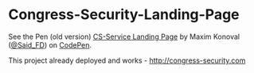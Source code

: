 # Congress-Security-Landing-Page
<p data-height="265" data-theme-id="0" data-slug-hash="zBJQzK" data-default-tab="result" data-user="Said_FD" data-embed-version="2" class="codepen">See the Pen (old version) <a href="http://codepen.io/Said_FD/pen/zBJQzK/">CS-Service Landing Page</a> by Maxim Konoval (<a href="http://codepen.io/Said_FD">@Said_FD</a>) on <a href="http://codepen.io">CodePen</a>.</p>
<script async src="//assets.codepen.io/assets/embed/ei.js"></script>

This project already deployed and works - http://congress-security.com

